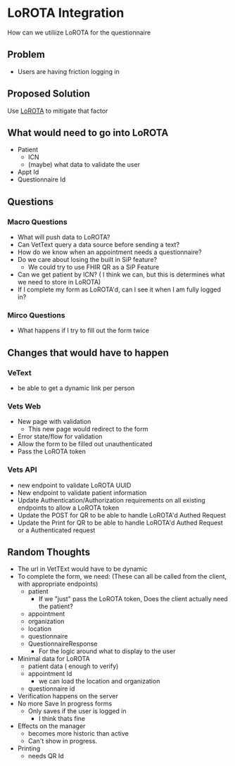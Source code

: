 # LoROTA Integration

How can we utiliize LoROTA for the questionnaire

## Problem

- Users are having friction logging in
  
## Proposed Solution

Use [LoROTA](https://github.com/department-of-veterans-affairs/va.gov-team/blob/e5f34c707cf26461253e22199a8a3d21e84fcde3/products/health-care/checkin/engineering/lorota/readMe.md) to mitigate that factor

## What would need to go into LoROTA

- Patient
  - ICN
  - (maybe) what data to validate the user
- Appt Id
- Questionnaire Id

## Questions

### Macro Questions

- What will push data to LoROTA?
- Can VetText query a data source before sending a text?
- How do we know when an appointment needs a questionnaire?
- Do we care about losing the built in SiP feature?
  - We could try to use FHIR QR as a SiP Feature
- Can we get patient by ICN? ( I think we can, but this is determines what we need to store in LoROTA)
- If I complete my form as LoROTA'd, can I see it when I am fully logged in?

### Mirco Questions

- What happens if I try to fill out the form twice
  
## Changes that would have to happen

### VeText

- be able to get a dynamic link per person

### Vets Web

- New page with validation
  - This new page would redirect to the form
- Error state/flow for validation
- Allow the form to be filled out unauthenticated
- Pass the LoROTA token

### Vets API

- new endpoint to validate LoROTA UUID
- New endpoint to validate patient information
- Update Authentication/Authorization requirements on all existing endpoints to allow a LoROTA token
- Update the POST for QR to be able to handle LoROTA'd Authed Request
- Update the Print for QR to be able to handle LoROTA'd Authed Request or a Authenticated request

## Random Thoughts

- The url in VetTExt would have to be dynamic
- To complete the form, we need:  (These can all be called from the client, with appropriate endpoints)
  - patient
    - If we "just" pass the LoROTA token, Does the client actually need the patient?
  - appointment
  - organization
  - location
  - questionnaire
  - QuestionnaireResponse
    - For the logic around what to display to the user
- Minimal data for LoROTA
  - patient data ( enough to verify)
  - appointment Id
    - we can load the location and organization
  - questionnaire id
- Verification happens on the server
- No more Save In progress forms
  - Only saves if the user is logged in
    - I think thats fine
- Effects on the manager
  - becomes more historic than active
  - Can't show in progress.
- Printing
  - needs QR Id
